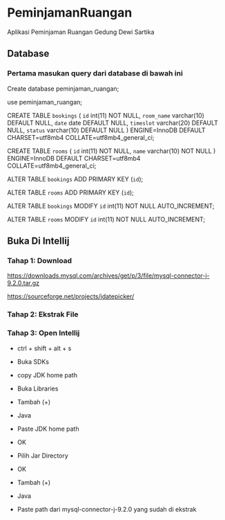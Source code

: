 # PeminjamanRuangan
Aplikasi Peminjaman Ruangan Gedung Dewi Sartika


## Database
### Pertama masukan query dari database di bawah ini

Create database peminjaman_ruangan;

use peminjaman_ruangan;

CREATE TABLE `bookings` (
  `id` int(11) NOT NULL,
  `room_name` varchar(10) DEFAULT NULL,
  `date` date DEFAULT NULL,
  `timeslot` varchar(20) DEFAULT NULL,
  `status` varchar(10) DEFAULT NULL
) ENGINE=InnoDB DEFAULT CHARSET=utf8mb4 COLLATE=utf8mb4_general_ci;

CREATE TABLE `rooms` (
  `id` int(11) NOT NULL,
  `name` varchar(10) NOT NULL
) ENGINE=InnoDB DEFAULT CHARSET=utf8mb4 COLLATE=utf8mb4_general_ci;

ALTER TABLE `bookings`
  ADD PRIMARY KEY (`id`);

ALTER TABLE `rooms`
  ADD PRIMARY KEY (`id`);

ALTER TABLE `bookings`
  MODIFY `id` int(11) NOT NULL AUTO_INCREMENT;

ALTER TABLE `rooms`
  MODIFY `id` int(11) NOT NULL AUTO_INCREMENT;

## Buka Di Intellij
### Tahap 1: Download
https://downloads.mysql.com/archives/get/p/3/file/mysql-connector-j-9.2.0.tar.gz

https://sourceforge.net/projects/jdatepicker/

### Tahap 2: Ekstrak File

### Tahap 3: Open Intellij
- ctrl + shift + alt + s
- Buka SDKs
- copy JDK home path

- Buka Libraries
- Tambah (+)
- Java
- Paste JDK home path 
- OK
- Pilih Jar Directory
- OK

- Tambah (+)
- Java
- Paste path dari mysql-connector-j-9.2.0 yang sudah di ekstrak